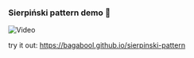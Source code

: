 ### Sierpiński pattern demo 🐚

![Video](demo.webp)

try it out: https://bagabool.github.io/sierpinski-pattern
